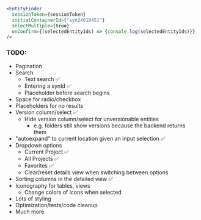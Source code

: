 ```jsx
<EntityFinder 
  sessionToken={sessionToken}
  initialContainerId={"syn24610451"}
  selectMultiple={true}
  onConfirm={(selectedEntityIds) => {console.log(selectedEntityIds)}}
/>
```

### TODO:

* Pagination
* Search
  * Text search ✅
  * Entering a synId ✅
  * Placeholder before search begins
* Space for radio/checkbox
* Placeholders for no results
* Version column/select ✅
  * Hide version column/select for unversionable entities
    * e.g. folders still show versions because the backend returns them
* "autoexpand" to current location given an input selection ✅
* Dropdown options
  * Current Project ✅
  * All Projects ✅
  * Favorites ✅
  * Clear/reset details view when switching between options
* Sorting columns in the detailed view ✅
* Iconography for tables, views
  * Change colors of icons when selected
* Lots of styling
* Optimization/tests/code cleanup
* Much more
